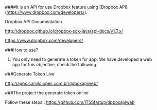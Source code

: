 ####It is an API for use Dropbox feature using [Dropbox API] (https://www.dropbox.com/developers/).  

Dropbox API Documentation 

http://dropbox.github.io/dropbox-sdk-java/api-docs/v1.7.x/


https://www.dropbox.com/developers/

###How to use?

1. You only need to generate a token for app. We have developed a web app for this objective, check the following:

###Generate Token Live

http://apps.camilolopes.com.br/dpboxapiweb/

###The project the generate token online 

Follow these steps : https://github.com/ITSStartup/dpboxapiweb




